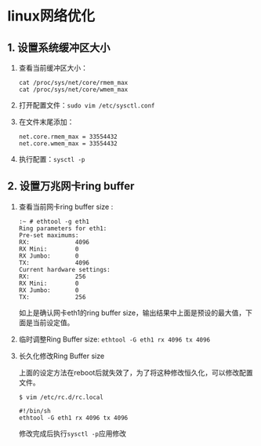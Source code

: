 # linux网络优化

## 1. 设置系统缓冲区大小

1. 查看当前缓冲区大小：

    ```shell
    cat /proc/sys/net/core/rmem_max
    cat /proc/sys/net/core/wmem_max
    ```

2. 打开配置文件：```sudo vim /etc/sysctl.conf```
3. 在文件末尾添加：

    ```shell
    net.core.rmem_max = 33554432
    net.core.wmem_max = 33554432
    ```

4. 执行配置：```sysctl -p```

## 2. 设置万兆网卡ring buffer

1. 查看当前网卡ring buffer size :

    ```shell
    :~ # ethtool -g eth1
    Ring parameters for eth1:
    Pre-set maximums:
    RX:             4096
    RX Mini:        0
    RX Jumbo:       0
    TX:             4096
    Current hardware settings:
    RX:             256
    RX Mini:        0
    RX Jumbo:       0
    TX:             256
    ```

    如上是确认网卡eth1的ring buffer size，输出结果中上面是预设的最大值，下面是当前设定值。
2. 临时调整Ring Buffer size: ```ethtool -G eth1 rx 4096 tx 4096```
3. 长久化修改Ring Buffer size

    上面的设定方法在reboot后就失效了，为了将这种修改恒久化，可以修改配置文件。

    ```shell
    $ vim /etc/rc.d/rc.local

    #!/bin/sh
    ethtool -G eth1 rx 4096 tx 4096
    ```

    修改完成后执行```sysctl -p```应用修改
